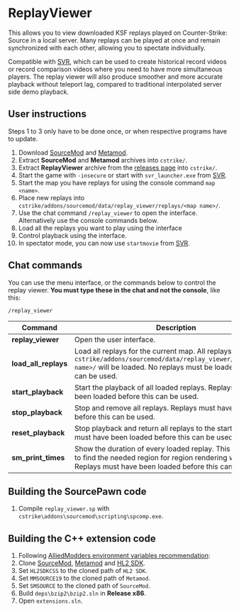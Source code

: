 # ReplayViewer

This allows you to view downloaded KSF replays played on Counter-Strike: Source in a local server. Many replays can be played at once and remain synchronized with each other, allowing you to spectate individually.

Compatible with [SVR](https://github.com/crashfort/SourceDemoRender/), which can be used to create historical record videos or record comparison videos where you need to have more simultaneous players. The replay viewer will also produce smoother and more accurate playback without teleport lag, compared to traditional interpolated server side demo playback.

## User instructions

Steps 1 to 3 only have to be done once, or when respective programs have to update.

1. Download [SourceMod](https://www.sourcemod.net/downloads.php) and [Metamod](https://www.metamodsource.net/).
2. Extract **SourceMod** and **Metamod** archives into `cstrike/`.
3. Extract **ReplayViewer** archive from the [releases page](https://github.com/crashfort/ReplayViewer/releases) into `cstrike/`.
4. Start the game with `-insecure` or start with `svr_launcher.exe` from [SVR](https://github.com/crashfort/SourceDemoRender/).
5. Start the map you have replays for using the console command `map <name>`.
6. Place new replays into `cstrike/addons/sourcemod/data/replay_viewer/replays/<map name>/`.
7. Use the chat command `/replay_viewer` to open the interface. Alternatively use the console commands below.
8. Load all the replays you want to play using the interface
9. Control playback using the interface.
10. In spectator mode, you can now use `startmovie` from [SVR](https://github.com/crashfort/SourceDemoRender/).

## Chat commands

You can use the menu interface, or the commands below to control the replay viewer. **You must type these in the chat and not the console**, like this:
```
/replay_viewer
```

| Command | Description
| ------------- | -----------------------
| **replay_viewer** | Open the user interface.
| **load_all_replays** | Load all replays for the current map. All replays located in `cstrike/addons/sourcemod/data/replay_viewer/replays/<map name>/` will be loaded. No replays must be loaded before this can be used.
| **start_playback** | Start the playback of all loaded replays. Replays must have been loaded before this can be used.
| **stop_playback** | Stop and remove all replays. Replays must have been loaded before this can be used.
| **reset_playback** | Stop playback and return all replays to the start. Replays must have been loaded before this can be used.
| **sm_print_times** | Show the duration of every loaded replay. This can be used to find the needed region for region rendering with SVR. Replays must have been loaded before this can be used.

## Building the SourcePawn code

1. Compile `replay_viewer.sp` with `cstrike\addons\sourcemod\scripting\spcomp.exe`.

## Building the C++ extension code

1. Following [AlliedModders environment variables recommendation](https://wiki.alliedmods.net/Writing_Extensions#Environment_Variables):
2. Clone [SourceMod](https://github.com/alliedmodders/sourcemod/), [Metamod](https://github.com/alliedmodders/metamod-source/) and [HL2 SDK](https://github.com/alliedmodders/hl2sdk).
3. Set `HL2SDKCSS` to the cloned path of `HL2 SDK`.
4. Set `MMSOURCE19` to the cloned path of `Metamod`.
5. Set `SMSOURCE` to the cloned path of `SourceMod`.
6. Build `deps\bzip2\bzip2.sln` in **Release x86**.
7. Open `extensions.sln`.
